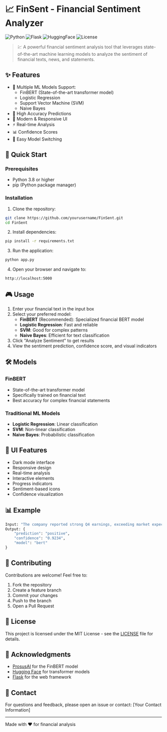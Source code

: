 # 📈 FinSent - Financial Sentiment Analyzer

![Python](https://img.shields.io/badge/Python-3.8%2B-blue)
![Flask](https://img.shields.io/badge/Flask-2.0%2B-green)
![HuggingFace](https://img.shields.io/badge/🤗_HuggingFace-Transformers-yellow)
![License](https://img.shields.io/badge/License-MIT-purple)

> 💹 A powerful financial sentiment analysis tool that leverages state-of-the-art machine learning models to analyze the sentiment of financial texts, news, and statements.

## ✨ Features

- 🤖 Multiple ML Models Support:
  - FinBERT (State-of-the-art transformer model)
  - Logistic Regression
  - Support Vector Machine (SVM)
  - Naive Bayes
- 🎯 High Accuracy Predictions
- 💫 Modern & Responsive UI
- ⚡ Real-time Analysis
- 📊 Confidence Scores
- 🔄 Easy Model Switching

## 🚀 Quick Start

### Prerequisites

- Python 3.8 or higher
- pip (Python package manager)

### Installation

1. Clone the repository:
```bash
git clone https://github.com/yourusername/FinSent.git
cd FinSent
```

2. Install dependencies:
```bash
pip install -r requirements.txt
```

3. Run the application:
```bash
python app.py
```

4. Open your browser and navigate to:
```
http://localhost:5000
```

## 🎮 Usage

1. Enter your financial text in the input box
2. Select your preferred model:
   - **FinBERT** (Recommended): Specialized financial BERT model
   - **Logistic Regression**: Fast and reliable
   - **SVM**: Good for complex patterns
   - **Naive Bayes**: Efficient for text classification
3. Click "Analyze Sentiment" to get results
4. View the sentiment prediction, confidence score, and visual indicators

## 🛠️ Models

### FinBERT
- State-of-the-art transformer model
- Specifically trained on financial text
- Best accuracy for complex financial statements

### Traditional ML Models
- **Logistic Regression**: Linear classification
- **SVM**: Non-linear classification
- **Naive Bayes**: Probabilistic classification

## 🎨 UI Features

- Dark mode interface
- Responsive design
- Real-time analysis
- Interactive elements
- Progress indicators
- Sentiment-based icons
- Confidence visualization

## 📊 Example

```python
Input: "The company reported strong Q4 earnings, exceeding market expectations."
Output: {
    "prediction": "positive",
    "confidence": "0.9234",
    "model": "bert"
}
```

## 🤝 Contributing

Contributions are welcome! Feel free to:

1. Fork the repository
2. Create a feature branch
3. Commit your changes
4. Push to the branch
5. Open a Pull Request

## 📝 License

This project is licensed under the MIT License - see the [LICENSE](LICENSE) file for details.

## 🙏 Acknowledgments

- [ProsusAI](https://github.com/ProsusAI/finbert) for the FinBERT model
- [Hugging Face](https://huggingface.co/) for transformer models
- [Flask](https://flask.palletsprojects.com/) for the web framework

## 📧 Contact

For questions and feedback, please open an issue or contact:
[Your Contact Information]

---
Made with ❤️ for financial analysis

